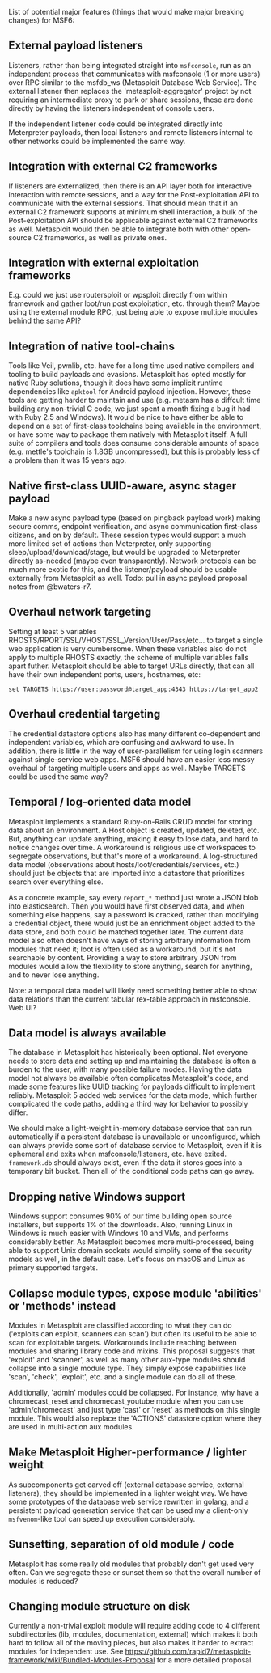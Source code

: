 List of potential major features (things that would make major breaking changes) for MSF6:

## External payload listeners

Listeners, rather than being integrated straight into `msfconsole`, run as an independent process that communicates with msfconsole (1 or more users) over RPC similar to the msfdb_ws (Metasploit Database Web Service). The external listener then replaces the 'metasploit-aggregator' project by not requiring an intermediate proxy to park or share sessions, these are done directly by having the listeners independent of console users.

If the independent listener code could be integrated directly into Meterpreter payloads, then local listeners and remote listeners internal to other networks could be implemented the same way.

## Integration with external C2 frameworks

If listeners are externalized, then there is an API layer both for interactive interaction with remote sessions, and a way for the Post-exploitation API to communicate with the external sessions. That should mean that if an external C2 framework supports at minimum shell interaction, a bulk of the Post-exploitation API should be applicable against external C2 frameworks as well. Metasploit would then be able to integrate both with other open-source C2 frameworks, as well as private ones.

## Integration with external exploitation frameworks

E.g. could we just use routersploit or wpsploit directly from within framework and gather loot/run post exploitation, etc. through them? Maybe using the external module RPC, just being able to expose multiple modules behind the same API?

## Integration of native tool-chains

Tools like Veil, pwnlib, etc. have for a long time used native compilers and tooling to build payloads and evasions. Metasploit has opted mostly for native Ruby solutions, though it does have some implicit runtime dependencies like `apktool` for Android payload injection. However, these tools are getting harder to maintain and use (e.g. metasm has a diffcult time building any non-trivial C code, we just spent a month fixing a bug it had with Ruby 2.5 and Windows). It would be nice to have either be able to depend on a set of first-class toolchains being available in the environment, or have some way to package them natively with Metasploit itself. A full suite of compilers and tools does consume considerable amounts of space (e.g. mettle's toolchain is 1.8GB uncompressed), but this is probably less of a problem than it was 15 years ago.

## Native first-class UUID-aware, async stager payload

Make a new async payload type (based on pingback payload work) making secure comms, endpoint verification, and async communication first-class citizens, and on by default. These session types would support a much more limited set of actions than Meterpreter, only supporting sleep/upload/download/stage, but would be upgraded to Meterpreter directly as-needed (maybe even transparently). Network protocols can be much more exotic for this, and the listener/payload should be usable externally from Metasploit as well. Todo: pull in async payload proposal notes from @bwaters-r7.

## Overhaul network targeting

Setting at least 5 variables RHOSTS/RPORT/SSL/VHOST/SSL_Version/User/Pass/etc... to target a single web application is very cumbersome. When these variables also do not apply to multiple RHOSTS exactly, the scheme of multiple variables falls apart futher. Metasploit should be able to target URLs directly, that can all have their own independent ports, users, hostnames, etc:

```
set TARGETS https://user:password@target_app:4343 https://target_app2
```

## Overhaul credential targeting

The credential datastore options also has many different co-dependent and independent variables, which are confusing and awkward to use. In addition, there is little in the way of user-parallelism for using login scanners against single-service web apps. MSF6 should have an easier less messy overhaul of targeting multiple users and apps as well. Maybe TARGETS could be used the same way?

## Temporal / log-oriented data model

Metasploit implements a standard Ruby-on-Rails CRUD model for storing data about an environment. A Host object is created, updated, deleted, etc. But, anything can update anything, making it easy to lose data, and hard to notice changes over time. A workaround is religious use of workspaces to segregate observations, but that's more of a workaround. A log-structured data model (observations about hosts/loot/credentials/services, etc.) should just be objects that are imported into a datastore that prioritizes search over everything else.

As a concrete example, say every `report_*` method just wrote a JSON blob into elasticsearch. Then you would have first observed data, and when something else happens, say a password is cracked, rather than modifying a credential object, there would just be an enrichment object added to the data store, and both could be matched together later. The current data model also often doesn't have ways of storing arbitrary information from modules that need it; loot is often used as a workaround, but it's not searchable by content. Providing a way to store arbitrary JSON from modules would allow the flexibility to store anything, search for anything, and to never lose anything.

Note: a temporal data model will likely need something better able to show data relations than the current tabular rex-table approach in msfconsole. Web UI?

## Data model is always available

The database in Metasploit has historically been optional. Not everyone needs to store data and setting up and maintaining the database is often a burden to the user, with many possible failure modes. Having the data model not always be available often complicates Metasploit's code, and made some features like UUID tracking for payloads difficult to implement reliably. Metasploit 5 added web services for the data mode, which further complicated the code paths, adding a third way for behavior to possibly differ.

We should make a light-weight in-memory database service that can run automatically if a persistent database is unavailable or unconfigured, which can always provide some sort of database service to Metasploit, even if it is ephemeral and exits when msfconsole/listeners, etc. have exited. `framework.db` should always exist, even if the data it stores goes into a temporary bit bucket. Then all of the conditional code paths can go away.

## Dropping native Windows support

Windows support consumes 90% of our time building open source installers, but supports 1% of the downloads. Also, running Linux in Windows is much easier with Windows 10 and VMs, and performs considerably better. As Metasploit becomes more multi-processed, being able to support Unix domain sockets would simplify some of the security models as well, in the default case. Let's focus on macOS and Linux as primary supported targets.

## Collapse module types, expose module 'abilities' or 'methods' instead

Modules in Metasploit are classified according to what they can do ('exploits can exploit, scanners can scan') but often its useful to be able to scan for exploitable targets. Workarounds include reaching between modules and sharing library code and mixins. This proposal suggests that 'exploit' and 'scanner', as well as many other aux-type modules should collapse into a single module type. They simply expose capabilities like 'scan', 'check', 'exploit', etc. and a single module can do all of these.

Additionally, 'admin' modules could be collapsed. For instance, why have a chromecast_reset and chromecast_youtube module when you can use 'admin/chromecast' and just type 'cast' or 'reset' as methods on this single module. This would also replace the 'ACTIONS' datastore option where they are used in multi-action aux modules.

## Make Metasploit Higher-performance / lighter weight

As subcomponents get carved off (external database service, external listeners), they should be implemented in a lighter weight way. We have some prototypes of the database web service rewritten in golang, and a persistent payload generation service that can be used my a client-only `msfvenom`-like tool can speed up execution considerably.

## Sunsetting, separation of old module / code

Metasploit has some really old modules that probably don't get used very often. Can we segregate these or sunset them so that the overall number of modules is reduced?

## Changing module structure on disk

Currently a non-trivial exploit module will require adding code to 4 different subdirectories (lib, modules, documentation, external) which makes it both hard to follow all of the moving pieces, but also makes it harder to extract modules for independent use. See https://github.com/rapid7/metasploit-framework/wiki/Bundled-Modules-Proposal for a more detailed proposal.
